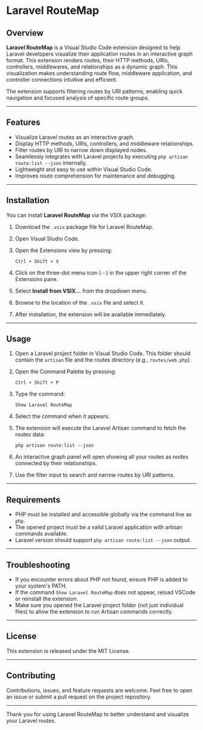 # Laravel RouteMap

## Overview

**Laravel RouteMap** is a Visual Studio Code extension designed to help Laravel developers visualize their application routes in an interactive graph format. This extension renders routes, their HTTP methods, URIs, controllers, middlewares, and relationships as a dynamic graph. This visualization makes understanding route flow, middleware application, and controller connections intuitive and efficient.

The extension supports filtering routes by URI patterns, enabling quick navigation and focused analysis of specific route groups.

---

## Features

- Visualize Laravel routes as an interactive graph.
- Display HTTP methods, URIs, controllers, and middleware relationships.
- Filter routes by URI to narrow down displayed nodes.
- Seamlessly integrates with Laravel projects by executing `php artisan route:list --json` internally.
- Lightweight and easy to use within Visual Studio Code.
- Improves route comprehension for maintenance and debugging.

---

## Installation

You can install **Laravel RouteMap** via the VSIX package:

1. Download the `.vsix` package file for Laravel RouteMap.

2. Open Visual Studio Code.

3. Open the Extensions view by pressing:

    ```
    Ctrl + Shift + X
    ```

4. Click on the three-dot menu icon (⋯) in the upper right corner of the Extensions pane.

5. Select **Install from VSIX...** from the dropdown menu.

6. Browse to the location of the `.vsix` file and select it.

7. After installation, the extension will be available immediately.

---

## Usage

1. Open a Laravel project folder in Visual Studio Code. This folder should contain the `artisan` file and the routes directory (e.g., `routes/web.php`).

2. Open the Command Palette by pressing:

    ```
    Ctrl + Shift + P
    ```

3. Type the command:

    ```
    Show Laravel RouteMap
    ```

4. Select the command when it appears.

5. The extension will execute the Laravel Artisan command to fetch the routes data:

    ```
    php artisan route:list --json
    ```

6. An interactive graph panel will open showing all your routes as nodes connected by their relationships.

7. Use the filter input to search and narrow routes by URI patterns.

---

## Requirements

- PHP must be installed and accessible globally via the command line as `php`.
- The opened project must be a valid Laravel application with artisan commands available.
- Laravel version should support `php artisan route:list --json` output.

---

## Troubleshooting

- If you encounter errors about PHP not found, ensure PHP is added to your system's PATH.
- If the command `Show Laravel RouteMap` does not appear, reload VSCode or reinstall the extension.
- Make sure you opened the Laravel project folder (not just individual files) to allow the extension to run Artisan commands correctly.

---

## License

This extension is released under the MIT License.

---

## Contributing

Contributions, issues, and feature requests are welcome. Feel free to open an issue or submit a pull request on the project repository.

---

Thank you for using Laravel RouteMap to better understand and visualize your Laravel routes.
